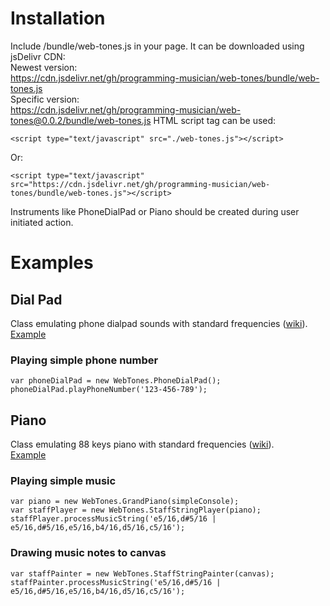 # Installation
Include /bundle/web-tones.js in your page. It can be downloaded using jsDelivr CDN: \
Newest version: \
https://cdn.jsdelivr.net/gh/programming-musician/web-tones/bundle/web-tones.js \
Specific version: \
https://cdn.jsdelivr.net/gh/programming-musician/web-tones@0.0.2/bundle/web-tones.js
HTML script tag can be used:
```
<script type="text/javascript" src="./web-tones.js"></script>
```
Or:
```
<script type="text/javascript" src="https://cdn.jsdelivr.net/gh/programming-musician/web-tones/bundle/web-tones.js"></script>
```

Instruments like PhoneDialPad or Piano should be created during user initiated action.

# Examples

## Dial Pad
Class emulating phone dialpad sounds with standard frequencies ([wiki](https://en.wikipedia.org/wiki/Telephone_keypad)).\
[Example](https://programming-musician.github.io/web-tones/bundle/example-dial.html)
### Playing simple phone number
```
var phoneDialPad = new WebTones.PhoneDialPad();
phoneDialPad.playPhoneNumber('123-456-789');
```

## Piano
Class emulating 88 keys piano with standard frequencies ([wiki](https://en.wikipedia.org/wiki/Piano_key_frequencies)).\
[Example](https://programming-musician.github.io/web-tones/bundle/example-piano.html)
### Playing simple music
```
var piano = new WebTones.GrandPiano(simpleConsole);
var staffPlayer = new WebTones.StaffStringPlayer(piano);
staffPlayer.processMusicString('e5/16,d#5/16 | e5/16,d#5/16,e5/16,b4/16,d5/16,c5/16');
```
### Drawing music notes to canvas
```
var staffPainter = new WebTones.StaffStringPainter(canvas);
staffPainter.processMusicString('e5/16,d#5/16 | e5/16,d#5/16,e5/16,b4/16,d5/16,c5/16');
```
